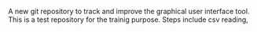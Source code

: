 A new git repository to track and improve the graphical user interface tool. This is a test repository for the trainig purpose.
Steps include csv reading, 
